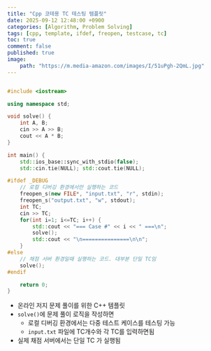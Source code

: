 ```yaml
---
title: "Cpp 코테용 TC 테스팅 템플릿"
date: 2025-09-12 12:48:00 +0900
categories: [Algorithm, Problem Solving]  
tags: [cpp, template, ifdef, freopen, testcase, tc]    
toc: true
comment: false
published: true
image:
    path: "https://m.media-amazon.com/images/I/51uPgh-2QmL.jpg"
---
```


```cpp

#include <iostream>

using namespace std;

void solve() {
	int A, B;
	cin >> A >> B;
	cout << A * B;
}

int main() {
	std::ios_base::sync_with_stdio(false);
	std::cin.tie(NULL); std::cout.tie(NULL);

#ifdef _DEBUG
	// 로컬 디버깅 환경에서만 실행하는 코드
	freopen_s(new FILE*, "input.txt", "r", stdin);
	freopen_s("output.txt", "w", stdout);
	int TC;
	cin >> TC;
	for(int i=1; i<=TC; i++) {
		std::cout << "=== Case #" << i << " ===\n";
		solve();
		std::cout << "\n===============\n\n";
	}
#else
	// 채점 서버 환경일때 실행하는 코드. 대부분 단일 TC임
	solve();
#endif

	return 0;
}
```

- 온라인 저지 문제 풀이를 위한 C++ 템플릿
- `solve()`에 문제 풀이 로직을 작성하면
	- 로컬 디버깅 환경에서는 다중 테스트 케이스를 테스팅 가능
	- `input.txt` 파일에 TC개수와 각 TC를 입력하면됨
- 실제 채점 서버에서는 단일 TC 가 실행됨